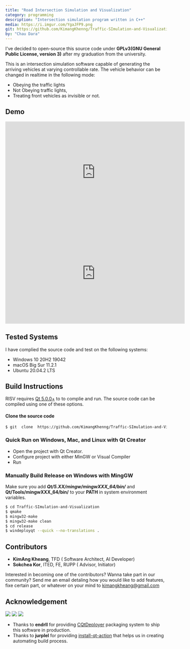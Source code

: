 ```yaml
---
title: "Road Intersection Simulation and Visualization"
category: programming
description: "Intersection simulation program written in C++"
media: https://i.imgur.com/YgaJFP9.png
git: https://github.com/KimangKhenng/Traffic-SImulation-and-Visualization
by: "Chau Dara"
---
```


I've decided to open-source this source code under **GPLv3(GNU General Public License, version 3)** after my graduation from the university.

This is an intersection simulation software capable of generating the arriving vehicles at varying controllable rate. The vehicle behavior can be changed in realtime in the following mode:

- Obeying the traffic lights 
- Not Obeying traffic lights, 
- Treating front vehicles as invisible or not.
  
## Demo

<div class="video-container">
  <iframe width="560" height="315" src="https://www.youtube.com/embed/yKl4c4eQUy8" title="YouTube video player" frameborder="0" allow="accelerometer; autoplay; clipboard-write; encrypted-media; gyroscope; picture-in-picture" allowfullscreen></iframe>
</div>
<div class="video-container">
  <iframe width="560" height="315" src="https://www.youtube.com/embed/r1cmzhc8LH8" title="YouTube video player" frameborder="0" allow="accelerometer; autoplay; clipboard-write; encrypted-media; gyroscope; picture-in-picture" allowfullscreen></iframe>
</div>

##  Tested  Systems
I have complied the source code and test on the following systems:

* Windows  10 20H2 19042
* macOS  Big Sur 11.2.1
* Ubuntu 20.04.2 LTS

##  Build  Instructions
RISV  requires  [Qt  5.0.0+](https://download.qt.io/archive/qt/)  to  to  complie  and  run.  The  source  code  can  be  compiled  using  one  of  these  options.
#### Clone the source code
```sh   
$ git  clone  https://github.com/KimangKhenng/Traffic-SImulation-and-Visualization.git  
```  
###  Quick Run on Windows, Mac, and Linux  with  Qt  Creator
- Open the project with Qt Creator.
- Configure project with either MinGW or Visual Compiler
- Run
###  Manually Build Release on Windows with MingGW
Make sure you add ***Qt/5.XX/mingw/mingwXXX_64/bin/*** and **Qt/Tools/mingwXXX_64/bin/** to your **PATH** in system environment variables.

```sh  
$ cd Traffic-SImulation-and-Visualization  
$ qmake  
$ mingw32-make  
$ mingw32-make clean  
$ cd release  
$ windeployqt --quick --no-translations .  
```  
##  Contributors
- **KimAng Kheang**, TFD ( Software Architect, AI Developer)
- **Sokchea Kor**, ITED, FE, RUPP ( Advisor, Initiator)

Interested in becoming one of the contributors? Wanna take part in our community? Send me an email detaling how you would like to add features, fixe certain part, or whatever on your mind to kimangkheang@gmail.com
## Acknowledgement
<div class="flex flex-row space-x-2">
  <a href="https://www.rupp.edu.kh/fe/" target="_blank"><img src="https://i.imgur.com/VRomAuU.jpg" ></a>
  <a href="https://www.rupp.edu.kh/" target="_blank"><img src="https://i.imgur.com/UyGOhnf.png" ></a>
  <a href="https://www.youtube.com/c/TeachingForDevelopment" target="_blank"><img src="https://i.imgur.com/LW2lDla.png" ></a>
</div>

- Thanks to **endrll**  for providing [CQtDeployer](https://github.com/QuasarApp/CQtDeployer) packaging system to ship this software in production.
- Thanks to **jurplel** for providing [install-qt-action](https://github.com/jurplel/install-qt-action) that helps us in creating automating build process.
